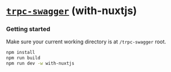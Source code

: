 # [**`trpc-swagger`**](../../README.md) (with-nuxtjs)

### Getting started

Make sure your current working directory is at `/trpc-swagger` root.

```bash
npm install
npm run build
npm run dev -w with-nuxtjs
```
